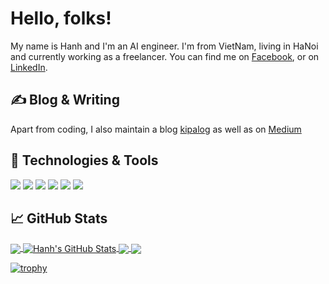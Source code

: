 # Hello, folks!

My name is Hanh and I'm an AI engineer. I'm from VietNam, living in HaNoi and currently working as a freelancer. You can find me on [Facebook][1],  or on [LinkedIn][3].

## &#x270d; Blog & Writing

Apart from coding, I also maintain a blog [kipalog](https://kipalog.com/users/hanhbd/mypage ) as well as on [Medium](https://medium.com/@buiduchanh312)

## 🔧 Technologies & Tools
![](https://img.shields.io/badge/OS-Linux-informational?style=flat&logo=linux&logoColor=white&color=2bbc8a)
![](https://img.shields.io/badge/Code-Python-informational?style=flat&logo=python&logoColor=white&color=2bbc8a)
![](https://img.shields.io/badge/Shell-Bash-informational?style=flat&logo=gnu-bash&logoColor=white&color=2bbc8a)
![](https://img.shields.io/badge/Tools-PostgreSQL-informational?style=flat&logo=postgresql&logoColor=white&color=2bbc8a)
![](https://img.shields.io/badge/Tools-Docker-informational?style=flat&logo=docker&logoColor=white&color=2bbc8a)
![](https://img.shields.io/badge/Tools-Kubernetes-informational?style=flat&logo=kubernetes&logoColor=white&color=2bbc8a)

## &#x1f4c8; GitHub Stats

<a href="https://github.com/buiduchanh/buiduchanh">
  <img align="center" src="https://github-readme-stats.vercel.app/api/top-langs/?username=buiduchanh&hide=java,html&title_color=ffffff&text_color=c9cacc&icon_color=2bbc8a&bg_color=1d1f21" />
</a>
<a href="https://github.com/buiduchanh/buiduchanh">
  <img align="center" src="https://github-readme-stats.vercel.app/api?username=buiduchanh&show_icons=true&line_height=33&count_private=true&title_color=ffffff&text_color=c9cacc&icon_color=2bbc8a&bg_color=1d1f21" alt="Hanh's GitHub Stats" />
</a>

<a href="https://github.com/buiduchanh/Learning-Deep-Features-for-One-Class-Classification">
  <img align="center" src="https://github-readme-stats.vercel.app/api/pin/?username=buiduchanh&repo=Learning-Deep-Features-for-One-Class-Classification&title_color=ffffff&text_color=c9cacc&icon_color=2bbc8a&bg_color=1d1f21" />
</a>

<a href="https://github.com/buiduchanh/TF_yolov3">
  <img align="center" src="https://github-readme-stats.vercel.app/api/pin/?username=buiduchanh&repo=TF_yolov3&title_color=ffffff&text_color=c9cacc&icon_color=2bbc8a&bg_color=1d1f21" />
</a>    

[![trophy](https://github-profile-trophy.vercel.app/?username=ryo-ma&theme=onedark)](https://github.com/ryo-ma/github-profile-trophy)

<!-- links to social media icons -->

<!-- icons with padding -->

[1.1]: http://i.imgur.com/tXSoThF.png (twitter icon with padding)
[2.1]: http://i.imgur.com/0o48UoR.png (github icon with padding)

<!-- icons without padding -->

[1.2]: http://i.imgur.com/wWzX9uB.png (twitter icon without padding)
[2.2]: http://i.imgur.com/9I6NRUm.png (github icon without padding)
[3.2]: https://raw.githubusercontent.com/buiduchanh/buiduchanh/master/linkedin-3-16.png (LinkedIn icon without padding)


<!-- links to your social media accounts -->

[1]: https://www.facebook.com/buiduc.hanh.50/
[2]: https://github.com/buiduchanh
[3]: https://www.linkedin.com/in/hanh-bui-duc-059665167/


<!-- Resources -->
<!-- Icons: https://simpleicons.org/ -->
<!-- GitHub Stats: https://github.com/anuraghazra/github-readme-stats -->
<!-- Emojis: https://emojipedia.org/emoji/ -->
<!-- HTML Emojis: https://www.fileformat.info/index.htm -->
<!-- Shields: https://shields.io/ -->
<!-- Awesome GitHub Profile README: https://github.com/abhisheknaiidu/awesome-github-profile-readme -->
